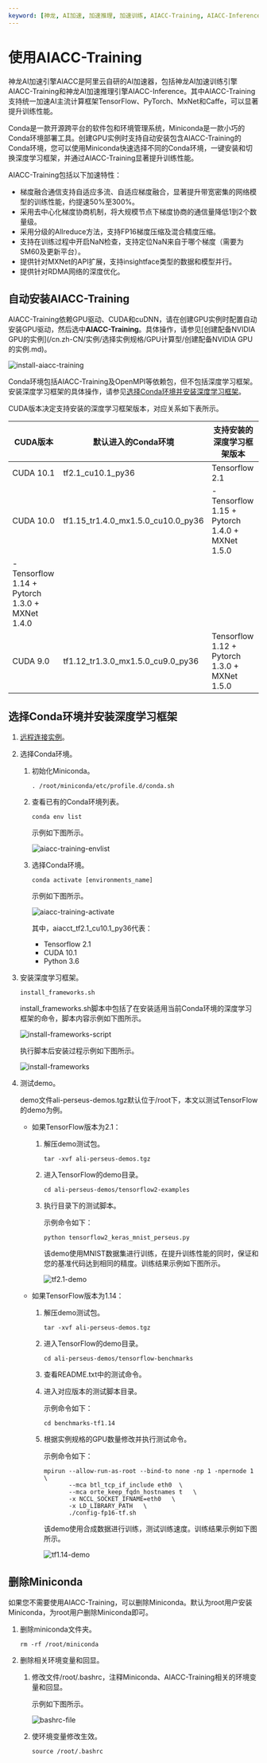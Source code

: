 ```yaml
---
keyword: [神龙, AI加速, 加速推理, 加速训练, AIACC-Training, AIACC-Inference]
---
```


# 使用AIACC-Training

神龙AI加速引擎AIACC是阿里云自研的AI加速器，包括神龙AI加速训练引擎AIACC-Training和神龙AI加速推理引擎AIACC-Inference。其中AIACC-Training支持统一加速AI主流计算框架TensorFlow、PyTorch、MxNet和Caffe，可以显著提升训练性能。

Conda是一款开源跨平台的软件包和环境管理系统，Miniconda是一款小巧的Conda环境部署工具。创建GPU实例时支持自动安装包含AIACC-Training的Conda环境，您可以使用Miniconda快速选择不同的Conda环境，一键安装和切换深度学习框架，并通过AIACC-Training显著提升训练性能。

AIACC-Training包括以下加速特性：

-   梯度融合通信支持自适应多流、自适应梯度融合，显著提升带宽密集的网络模型的训练性能，约提速50%至300%。
-   采用去中心化梯度协商机制，将大规模节点下梯度协商的通信量降低1到2个数量级。
-   采用分级的Allreduce方法，支持FP16梯度压缩及混合精度压缩。
-   支持在训练过程中开启NaN检查，支持定位NaN来自于哪个梯度（需要为SM60及更新平台）。
-   提供针对MXNet的API扩展，支持insightface类型的数据和模型并行。
-   提供针对RDMA网络的深度优化。

## 自动安装AIACC-Training

AIACC-Training依赖GPU驱动、CUDA和cuDNN，请在创建GPU实例时配置自动安装GPU驱动，然后选中**AIACC-Training**。具体操作，请参见[创建配备NVIDIA GPU的实例](/cn.zh-CN/实例/选择实例规格/GPU计算型/创建配备NVIDIA GPU的实例.md)。

![install-aiacc-training](https://static-aliyun-doc.oss-accelerate.aliyuncs.com/assets/img/zh-CN/2809736061/p185328.png)

Conda环境包括AIACC-Training及OpenMPI等依赖包，但不包括深度学习框架。安装深度学习框架的具体操作，请参见[选择Conda环境并安装深度学习框架](#section_742_vx6_d1i)。

CUDA版本决定支持安装的深度学习框架版本，对应关系如下表所示。

|CUDA版本|默认进入的Conda环境|支持安装的深度学习框架版本|
|------|------------|-------------|
|CUDA 10.1|tf2.1\_cu10.1\_py36|Tensorflow 2.1|
|CUDA 10.0|tf1.15\_tr1.4.0\_mx1.5.0\_cu10.0\_py36|-   Tensorflow 1.15 + Pytorch 1.4.0 + MXNet 1.5.0
-   Tensorflow 1.14 + Pytorch 1.3.0 + MXNet 1.4.0 |
|CUDA 9.0|tf1.12\_tr1.3.0\_mx1.5.0\_cu9.0\_py36|Tensorflow 1.12 + Pytorch 1.3.0 + MXNet 1.5.0|

## 选择Conda环境并安装深度学习框架

1.  [远程连接实例](/cn.zh-CN/实例/连接实例/连接Linux实例/通过Workbench远程连接Linux实例.md)。

2.  选择Conda环境。

    1.  初始化Miniconda。

        ```
        . /root/miniconda/etc/profile.d/conda.sh
        ```

    2.  查看已有的Conda环境列表。

        ```
        conda env list
        ```

        示例如下图所示。

        ![aiacc-training-envlist](https://static-aliyun-doc.oss-accelerate.aliyuncs.com/assets/img/zh-CN/2809736061/p185296.png)

    3.  选择Conda环境。

        ```
        conda activate [environments_name]
        ```

        示例如下图所示。

        ![aiacc-training-activate](https://static-aliyun-doc.oss-accelerate.aliyuncs.com/assets/img/zh-CN/2809736061/p185299.png)

        其中，aiacct\_tf2.1\_cu10.1\_py36代表：

        -   Tensorflow 2.1
        -   CUDA 10.1
        -   Python 3.6
3.  安装深度学习框架。

    ```
    install_frameworks.sh
    ```

    install\_frameworks.sh脚本中包括了在安装适用当前Conda环境的深度学习框架的命令，脚本内容示例如下图所示。

    ![install-frameworks-script](https://static-aliyun-doc.oss-accelerate.aliyuncs.com/assets/img/zh-CN/9243836061/p185541.png)

    执行脚本后安装过程示例如下图所示。

    ![install-frameworks](https://static-aliyun-doc.oss-accelerate.aliyuncs.com/assets/img/zh-CN/2809736061/p185310.png)

4.  测试demo。

    demo文件ali-perseus-demos.tgz默认位于/root下，本文以测试TensorFlow的demo为例。

    -   如果TensorFlow版本为2.1：
        1.  解压demo测试包。

            ```
            tar -xvf ali-perseus-demos.tgz
            ```

        2.  进入TensorFlow的demo目录。

            ```
            cd ali-perseus-demos/tensorflow2-examples
            ```

        3.  执行目录下的测试脚本。

            示例命令如下：

            ```
            python tensorflow2_keras_mnist_perseus.py
            ```

            该demo使用MNIST数据集进行训练，在提升训练性能的同时，保证和您的基准代码达到相同的精度。训练结果示例如下图所示。

            ![tf2.1-demo](https://static-aliyun-doc.oss-accelerate.aliyuncs.com/assets/img/zh-CN/2809736061/p185425.png)

    -   如果TensorFlow版本为1.14：
        1.  解压demo测试包。

            ```
            tar -xvf ali-perseus-demos.tgz
            ```

        2.  进入TensorFlow的demo目录。

            ```
            cd ali-perseus-demos/tensorflow-benchmarks
            ```

        3.  查看README.txt中的测试命令。
        4.  进入对应版本的测试脚本目录。

            示例命令如下：

            ```
            cd benchmarks-tf1.14
            ```

        5.  根据实例规格的GPU数量修改并执行测试命令。

            示例命令如下：

            ```
            mpirun --allow-run-as-root --bind-to none -np 1 -npernode 1  \
                   --mca btl_tcp_if_include eth0  \
                   --mca orte_keep_fqdn_hostnames t   \
                   -x NCCL_SOCKET_IFNAME=eth0   \
                   -x LD_LIBRARY_PATH   \
                   ./config-fp16-tf.sh
            ```

            该demo使用合成数据进行训练，测试训练速度。训练结果示例如下图所示。

            ![tf1.14-demo](https://static-aliyun-doc.oss-accelerate.aliyuncs.com/assets/img/zh-CN/2809736061/p185351.png)


## 删除Miniconda

如果您不需要使用AIACC-Training，可以删除Miniconda。默认为root用户安装Miniconda，为root用户删除Miniconda即可。

1.  删除miniconda文件夹。

    ```
    rm -rf /root/miniconda
    ```

2.  删除相关环境变量和回显。

    1.  修改文件/root/.bashrc，注释Miniconda、AIACC-Training相关的环境变量和回显。

        示例如下图所示。

        ![bashrc-file](https://static-aliyun-doc.oss-accelerate.aliyuncs.com/assets/img/zh-CN/0343836061/p185524.png)

    2.  使环境变量修改生效。

        ```
        source /root/.bashrc
        ```


